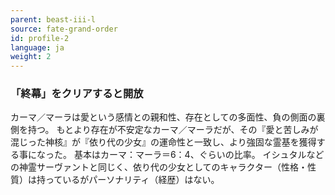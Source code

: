 ```yaml
---
parent: beast-iii-l
source: fate-grand-order
id: profile-2
language: ja
weight: 2
---
```


### 「終幕」をクリアすると開放

カーマ／マーラは愛という感情との親和性、存在としての多面性、負の側面の裏側を持つ。
もとより存在が不安定なカーマ／マーラだが、その『愛と苦しみが混じった神核』が『依り代の少女』の運命性と一致し、より強固な霊基を獲得する事になった。
基本はカーマ：マーラ＝6：4、ぐらいの比率。
イシュタルなどの神霊サーヴァントと同じく、依り代の少女としてのキャラクター（性格・性質）は持っているがパーソナリティ（経歴）はない。
